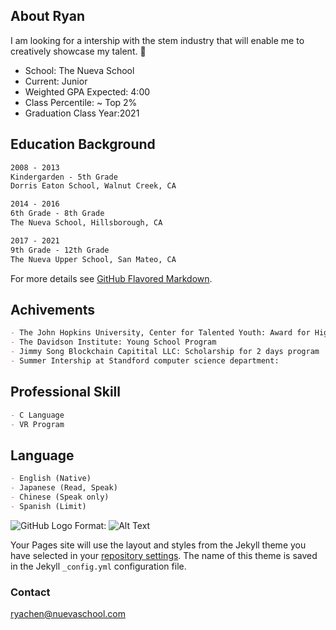 ## About Ryan

I am looking for a intership with the stem industry that will enable me to creatively showcase my talent. :wave:

- School: The Nueva School
- Current: Junior
- Weighted GPA Expected: 4:00
- Class Percentile: ~ Top 2%
- Graduation Class Year:2021


## Education Background
```markdown
2008 - 2013
Kindergarden - 5th Grade
Dorris Eaton School, Walnut Creek, CA

2014 - 2016
6th Grade - 8th Grade
The Nueva School, Hillsborough, CA

2017 - 2021
9th Grade - 12th Grade
The Nueva Upper School, San Mateo, CA
```

For more details see [GitHub Flavored Markdown](https://guides.github.com/features/mastering-markdown/).

## Achivements
```markdown
- The John Hopkins University, Center for Talented Youth: Award for High Honors
- The Davidson Institute: Young School Program
- Jimmy Song Blockchain Capitital LLC: Scholarship for 2 days program
- Summer Intership at Standford computer science department: 
```

## Professional Skill
```markdown
- C Language
- VR Program
```

## Language
```markdown
- English (Native)
- Japanese (Read, Speak)
- Chinese (Speak only)
- Spanish (Limit)
```

![GitHub Logo](/images/RyanCheng.jpg)
Format: ![Alt Text](url)

Your Pages site will use the layout and styles from the Jekyll theme you have selected in your [repository settings](https://github.com/justteresa/helloryan/settings). The name of this theme is saved in the Jekyll `_config.yml` configuration file.

### Contact

ryachen@nuevaschool.com
